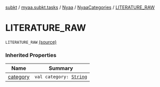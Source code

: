 [subkt](../../../index.md) / [myaa.subkt.tasks](../../index.md) / [Nyaa](../index.md) / [NyaaCategories](index.md) / [LITERATURE_RAW](./-l-i-t-e-r-a-t-u-r-e_-r-a-w.md)

# LITERATURE_RAW

`LITERATURE_RAW` [(source)](https://github.com/Myaamori/SubKt/blob/0.1.12/src/main/kotlin/myaa/subkt/tasks/tasks.kt#L789)

### Inherited Properties

| Name | Summary |
|---|---|
| [category](category.md) | `val category: `[`String`](https://kotlinlang.org/api/latest/jvm/stdlib/kotlin/-string/index.html) |
